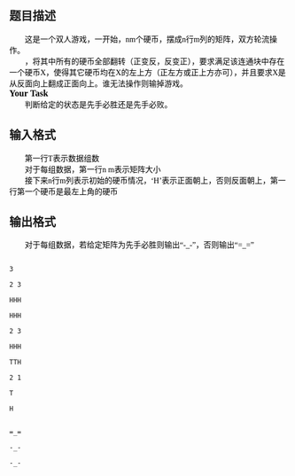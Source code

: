 ## 题目描述

<p class="p0" style="margin-top: 0pt; margin-bottom: 0pt; layout-grid-mode: char; text-indent: 21pt; text-align: left"><span style="font-size: 10.5pt; color: rgb(0,0,0); font-family: '宋体'; mso-spacerun: 'yes'">这是一个双人游戏，一开始，nm个硬币，摆成n行m列的矩阵，双方轮流操作。</span><span style="font-size: 10.5pt; color: rgb(0,0,0); font-family: '宋体'; mso-spacerun: 'yes'"><o:p></o:p></span></p>
<p class="p0" style="margin-top: 0pt; margin-bottom: 0pt; layout-grid-mode: char; text-indent: 21pt; text-align: left"><span style="font-size: 10.5pt; color: rgb(0,0,0); font-family: '宋体'; mso-spacerun: 'yes'">，将其中所有的硬币全部翻转（正变反，反变正），要求满足该连通块中存在一个硬币X，使得其它硬币均在X的左上方（正左方或正上方亦可），并且要求X是从反面向上翻成正面向上。谁无法操作则输掉游戏。</span><span style="font-size: 10.5pt; color: rgb(0,0,0); font-family: '宋体'; mso-spacerun: 'yes'"><o:p></o:p></span></p>
<p class="p0" style="margin-top: 0pt; margin-bottom: 0pt; layout-grid-mode: char; text-align: left"><span style="font-weight: bold; font-size: 12pt; color: rgb(0,0,0); font-family: '宋体'; mso-spacerun: 'yes'">Your Task</span><span style="font-weight: bold; font-size: 12pt; color: rgb(0,0,0); font-family: '宋体'; mso-spacerun: 'yes'"><o:p></o:p></span></p>
<p class="p0" style="margin-top: 0pt; margin-bottom: 0pt; layout-grid-mode: char; text-indent: 21pt; text-align: left"><span style="font-size: 10.5pt; color: rgb(0,0,0); font-family: '宋体'; mso-spacerun: 'yes'">判断给定的状态是先手必胜还是先手必败。</span><span style="font-size: 10.5pt; color: rgb(0,0,0); font-family: '宋体'; mso-spacerun: 'yes'"><o:p></o:p></span></p>
<p class="p0" style="margin-top: 0pt; margin-bottom: 0pt; layout-grid-mode: char; text-indent: 21pt; text-align: left"><span style="font-size: 10pt; font-family: '宋体'; mso-spacerun: 'yes'"><o:p></o:p></span></p><!--EndFragment-->

## 输入格式

<p class="p0" style="margin-top: 0pt; margin-bottom: 0pt; layout-grid-mode: char; text-indent: 21pt; text-align: left"><span style="font-size: 10.5pt; color: rgb(0,0,0); font-family: '宋体'; mso-spacerun: 'yes'">第一行T表示数据组数</span><span style="font-size: 10.5pt; color: rgb(0,0,0); font-family: '宋体'; mso-spacerun: 'yes'"><o:p></o:p></span></p>
<p class="p0" style="margin-top: 0pt; margin-bottom: 0pt; layout-grid-mode: char; text-indent: 21pt; text-align: left"><span style="font-size: 10.5pt; color: rgb(0,0,0); font-family: '宋体'; mso-spacerun: 'yes'">对于每组数据，第一行n m表示矩阵大小</span><span style="font-size: 10.5pt; color: rgb(0,0,0); font-family: '宋体'; mso-spacerun: 'yes'"><o:p></o:p></span></p>
<p class="p0" style="margin-top: 0pt; margin-bottom: 0pt; layout-grid-mode: char; text-indent: 21pt; text-align: left"><span style="font-size: 10.5pt; color: rgb(0,0,0); font-family: '宋体'; mso-spacerun: 'yes'">接下来n行m列表示初始的硬币情况，‘H</span><span style="font-size: 10.5pt; color: rgb(0,0,0); font-family: '宋体'; mso-spacerun: 'yes'">’</span><span style="font-size: 10.5pt; color: rgb(0,0,0); font-family: '宋体'; mso-spacerun: 'yes'">表示正面朝上，否则反面朝上，第一行第一个硬币是最左上角的硬币</span><span style="font-size: 10.5pt; vertical-align: sub; color: rgb(0,0,0); font-family: '宋体'; mso-spacerun: 'yes'"><o:p></o:p></span></p>
<p class="p0" style="margin-top: 0pt; margin-bottom: 0pt; layout-grid-mode: char; text-indent: 21pt; text-align: left"><span style="font-size: 10pt; font-family: '宋体'; mso-spacerun: 'yes'"><o:p></o:p></span></p>

## 输出格式

<p class="p0" style="margin-top: 0pt; margin-bottom: 0pt; layout-grid-mode: char; text-indent: 21pt; text-align: left"><span style="font-size: 10.5pt; color: rgb(0,0,0); font-family: '宋体'; mso-spacerun: 'yes'">对于每组数据，若给定矩阵为先手必胜则输出“-_-”，否则输出“=_=</span><span style="font-size: 10.5pt; color: rgb(0,0,0); font-family: '宋体'; mso-spacerun: 'yes'">”</span><span style="font-size: 10.5pt; color: rgb(0,0,0); font-family: '宋体'; mso-spacerun: 'yes'"><o:p></o:p></span></p>
<p class="p0" style="margin-top: 0pt; margin-bottom: 0pt; text-indent: 21pt"><span style="font-size: 10pt; font-family: '宋体'; mso-spacerun: 'yes'"><o:p></o:p></span></p>

```input1
3
2 3
HHH
HHH
2 3
HHH
TTH
2 1
T
H
```
```output1
=_=
-_-
-_-
```
